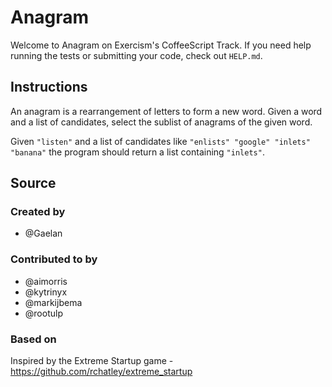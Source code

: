 # Anagram

Welcome to Anagram on Exercism's CoffeeScript Track.
If you need help running the tests or submitting your code, check out `HELP.md`.

## Instructions

An anagram is a rearrangement of letters to form a new word.
Given a word and a list of candidates, select the sublist of anagrams of the given word.

Given `"listen"` and a list of candidates like `"enlists" "google"
"inlets" "banana"` the program should return a list containing
`"inlets"`.

## Source

### Created by

- @Gaelan

### Contributed to by

- @aimorris
- @kytrinyx
- @markijbema
- @rootulp

### Based on

Inspired by the Extreme Startup game - https://github.com/rchatley/extreme_startup